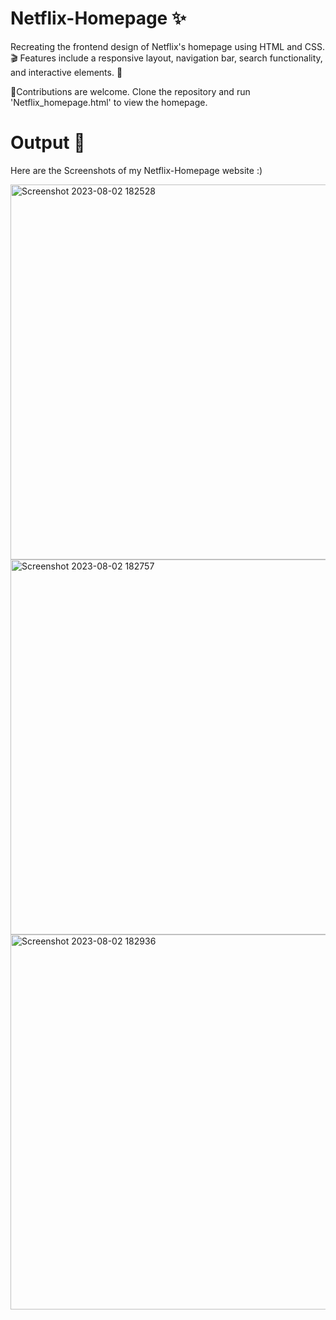 # Netflix-Homepage ✨
Recreating the frontend design of Netflix's homepage using HTML and CSS. 🎬
Features include a responsive layout, navigation bar, search functionality, and interactive elements. 🍿

 🌟Contributions are welcome. Clone the repository and run 'Netflix_homepage.html' to view the homepage.

# Output 🎥
Here are the Screenshots of my Netflix-Homepage website :)

<img width="600" alt="Screenshot 2023-08-02 182528" src="https://github.com/snow369/Netflix-Homepage/assets/115411589/ddc2724e-c531-4b76-b17a-f47dcd8e3fad">


<img width="600" alt="Screenshot 2023-08-02 182757" src="https://github.com/snow369/Netflix-Homepage/assets/115411589/60ba4e69-ad25-4988-94b5-8df09ac87140">


<img width="600" alt="Screenshot 2023-08-02 182936" src="https://github.com/snow369/Netflix-Homepage/assets/115411589/0acd2b76-c05c-4548-a582-37ecf4b68d96">
